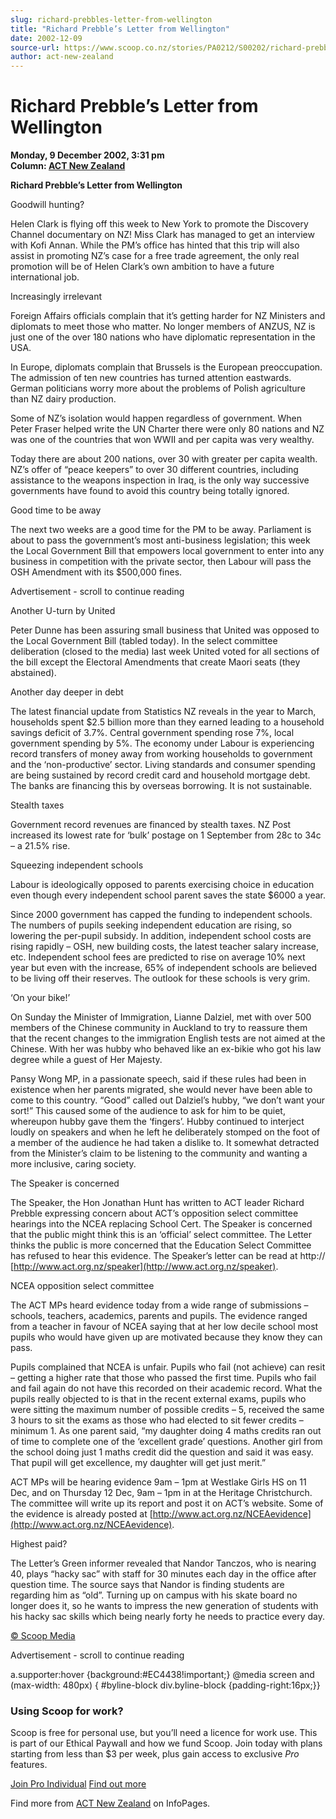 ```yaml
---
slug: richard-prebbles-letter-from-wellington
title: "Richard Prebble’s Letter from Wellington"
date: 2002-12-09
source-url: https://www.scoop.co.nz/stories/PA0212/S00202/richard-prebbles-letter-from-wellington.htm
author: act-new-zealand
---
```

Richard Prebble’s Letter from Wellington
========================================

**Monday, 9 December 2002, 3:31 pm**  
**Column: [ACT New Zealand](https://info.scoop.co.nz/ACT_New_Zealand)**

  

**Richard Prebble’s Letter from Wellington**

Goodwill hunting?

Helen Clark is flying off this week to New York to promote the Discovery Channel documentary on NZ! Miss Clark has managed to get an interview with Kofi Annan. While the PM’s office has hinted that this trip will also assist in promoting NZ’s case for a free trade agreement, the only real promotion will be of Helen Clark’s own ambition to have a future international job.

Increasingly irrelevant

Foreign Affairs officials complain that it’s getting harder for NZ Ministers and diplomats to meet those who matter. No longer members of ANZUS, NZ is just one of the over 180 nations who have diplomatic representation in the USA.

In Europe, diplomats complain that Brussels is the European preoccupation. The admission of ten new countries has turned attention eastwards. German politicians worry more about the problems of Polish agriculture than NZ dairy production.

Some of NZ’s isolation would happen regardless of government. When Peter Fraser helped write the UN Charter there were only 80 nations and NZ was one of the countries that won WWII and per capita was very wealthy.

Today there are about 200 nations, over 30 with greater per capita wealth. NZ’s offer of “peace keepers” to over 30 different countries, including assistance to the weapons inspection in Iraq, is the only way successive governments have found to avoid this country being totally ignored.

Good time to be away

The next two weeks are a good time for the PM to be away. Parliament is about to pass the government’s most anti-business legislation; this week the Local Government Bill that empowers local government to enter into any business in competition with the private sector, then Labour will pass the OSH Amendment with its $500,000 fines.

Advertisement - scroll to continue reading





Another U-turn by United

Peter Dunne has been assuring small business that United was opposed to the Local Government Bill (tabled today). In the select committee deliberation (closed to the media) last week United voted for all sections of the bill except the Electoral Amendments that create Maori seats (they abstained).

Another day deeper in debt

The latest financial update from Statistics NZ reveals in the year to March, households spent $2.5 billion more than they earned leading to a household savings deficit of 3.7%. Central government spending rose 7%, local government spending by 5%. The economy under Labour is experiencing record transfers of money away from working households to government and the ‘non-productive’ sector. Living standards and consumer spending are being sustained by record credit card and household mortgage debt. The banks are financing this by overseas borrowing. It is not sustainable.

Stealth taxes

Government record revenues are financed by stealth taxes. NZ Post increased its lowest rate for ‘bulk’ postage on 1 September from 28c to 34c – a 21.5% rise.

Squeezing independent schools

Labour is ideologically opposed to parents exercising choice in education even though every independent school parent saves the state $6000 a year.

Since 2000 government has capped the funding to independent schools. The numbers of pupils seeking independent education are rising, so lowering the per-pupil subsidy. In addition, independent school costs are rising rapidly – OSH, new building costs, the latest teacher salary increase, etc. Independent school fees are predicted to rise on average 10% next year but even with the increase, 65% of independent schools are believed to be living off their reserves. The outlook for these schools is very grim.

‘On your bike!’

On Sunday the Minister of Immigration, Lianne Dalziel, met with over 500 members of the Chinese community in Auckland to try to reassure them that the recent changes to the immigration English tests are not aimed at the Chinese. With her was hubby who behaved like an ex-bikie who got his law degree while a guest of Her Majesty.

Pansy Wong MP, in a passionate speech, said if these rules had been in existence when her parents migrated, she would never have been able to come to this country. “Good” called out Dalziel’s hubby, “we don’t want your sort!” This caused some of the audience to ask for him to be quiet, whereupon hubby gave them the ‘fingers’. Hubby continued to interject loudly on speakers and when he left he deliberately stomped on the foot of a member of the audience he had taken a dislike to. It somewhat detracted from the Minister’s claim to be listening to the community and wanting a more inclusive, caring society.

The Speaker is concerned

The Speaker, the Hon Jonathan Hunt has written to ACT leader Richard Prebble expressing concern about ACT’s opposition select committee hearings into the NCEA replacing School Cert. The Speaker is concerned that the public might think this is an ‘official’ select committee. The Letter thinks the public is more concerned that the Education Select Committee has refused to hear this evidence. The Speaker’s letter can be read at http:// [http://www.act.org.nz/speaker](http://www.act.org.nz/speaker).

NCEA opposition select committee

The ACT MPs heard evidence today from a wide range of submissions – schools, teachers, academics, parents and pupils. The evidence ranged from a teacher in favour of NCEA saying that at her low decile school most pupils who would have given up are motivated because they know they can pass.

  
Pupils complained that NCEA is unfair. Pupils who fail (not achieve) can resit – getting a higher rate that those who passed the first time. Pupils who fail and fail again do not have this recorded on their academic record. What the pupils really objected to is that in the recent external exams, pupils who were sitting the maximum number of possible credits – 5, received the same 3 hours to sit the exams as those who had elected to sit fewer credits – minimum 1. As one parent said, “my daughter doing 4 maths credits ran out of time to complete one of the ‘excellent grade’ questions. Another girl from the school doing just 1 maths credit did the question and said it was easy. That pupil will get excellence, my daughter will get just merit.”

ACT MPs will be hearing evidence 9am – 1pm at Westlake Girls HS on 11 Dec, and on Thursday 12 Dec, 9am – 1pm in at the Heritage Christchurch. The committee will write up its report and post it on ACT’s website. Some of the evidence is already posted at [http://www.act.org.nz/NCEAevidence](http://www.act.org.nz/NCEAevidence).

Highest paid?

The Letter’s Green informer revealed that Nandor Tanczos, who is nearing 40, plays “hacky sac” with staff for 30 minutes each day in the office after question time. The source says that Nandor is finding students are regarding him as “old”. Turning up on campus with his skate board no longer does it, so he wants to impress the new generation of students with his hacky sac skills which being nearly forty he needs to practice every day.

  

[© Scoop Media](http://www.scoop.co.nz/about/terms.html)  

Advertisement - scroll to continue reading



a.supporter:hover {background:#EC4438!important;} @media screen and (max-width: 480px) { #byline-block div.byline-block {padding-right:16px;}}

### Using Scoop for work?

Scoop is free for personal use, but you’ll need a licence for work use. This is part of our Ethical Paywall and how we fund Scoop. Join today with plans starting from less than $3 per week, plus gain access to exclusive _Pro_ features.  
  
[Join Pro Individual](https://pro.scoop.co.nz/Individual/?from=ProIn24) [Find out more](https://pro.scoop.co.nz/using-scoop-for-work/?from=ProIn24)

Find more from [ACT New Zealand](https://info.scoop.co.nz/ACT_New_Zealand) on InfoPages.